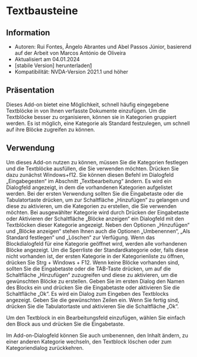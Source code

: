 # Textbausteine #


## Information
* Autoren: Rui Fontes, Ângelo Abrantes und Abel Passos Júnior, basierend auf der Arbeit von Marcos António de Oliveira
* Aktualisiert am 04.01.2024
* [stabile Version] herunterladen[1]
* Kompatibilität: NVDA-Version 2021.1 und höher


## Präsentation
Dieses Add-on bietet eine Möglichkeit, schnell häufig eingegebene Textblöcke in von Ihnen verfasste Dokumente einzufügen.
Um die Textblöcke besser zu organisieren, können sie in Kategorien gruppiert werden.
Es ist möglich, eine Kategorie als Standard festzulegen, um schnell auf ihre Blöcke zugreifen zu können.


## Verwendung
Um dieses Add-on nutzen zu können, müssen Sie die Kategorien festlegen und die Textblöcke ausfüllen, die Sie verwenden möchten.
Drücken Sie dazu zunächst Windows+f12. Sie können diesen Befehl im Dialogfeld „Eingabegesten“ im Abschnitt „Textbearbeitung“ ändern.
Es wird ein Dialogfeld angezeigt, in dem die vorhandenen Kategorien aufgelistet  werden. Bei der ersten Verwendung sollten Sie die Eingabetaste oder die Tabulatortaste drücken, um zur Schaltfläche „Hinzufügen“ zu gelangen und diese zu aktivieren, um die Kategorien zu erstellen, die Sie verwenden möchten.
Bei ausgewählter Kategorie wird durch Drücken der Eingabetaste oder Aktivieren der Schaltfläche „Blöcke anzeigen“ ein Dialogfeld mit den Textblöcken dieser Kategorie angezeigt.
Neben den Optionen „Hinzufügen“ und „Blöcke anzeigen“ stehen Ihnen auch die Optionen „Umbenennen“, „Als Standard festlegen“ und „Löschen“ zur Verfügung.
Wenn das Blockdialogfeld für eine Kategorie geöffnet wird, werden alle vorhandenen Blöcke angezeigt.
Um die Sperrliste der Standardkategorie oder, falls diese nicht vorhanden ist, der ersten Kategorie in der Kategorienliste zu öffnen, drücken Sie Strg + Windows + F12.
Wenn keine Blöcke vorhanden sind, sollten Sie die Eingabetaste oder die TAB-Taste drücken, um auf die Schaltfläche „Hinzufügen“ zuzugreifen und diese zu aktivieren, um die gewünschten Blöcke zu erstellen.
Geben Sie im ersten Dialog den Namen des Blocks ein und drücken Sie die Eingabetaste oder aktivieren Sie die Schaltfläche „Ok“.
Es wird ein Dialog zum Eingeben des Textblocks angezeigt.
Geben Sie die gewünschten Zeilen ein. Wenn Sie fertig sind, drücken Sie die Tabulatortaste und aktivieren Sie die Schaltfläche „Ok“.

Um den Textblock in ein Bearbeitungsfeld einzufügen, wählen Sie einfach den Block aus und drücken Sie die Eingabetaste.

Im Add-on-Dialogfeld können Sie auch umbenennen, den Inhalt ändern, zu einer anderen Kategorie wechseln, den Textblock löschen oder zum Kategoriendialog zurückkehren.


[1]: https://github.com/ruifontes/frequentText/releases/download/2024.01.04/frequentText-2024.01.04.nvda-addon
